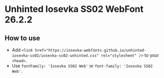 # Unhinted Iosevka SS02 WebFont 26.2.2

## How to use

- Add `<link href="https://iosevka-webfonts.github.io/unhinted-iosevka-ss02/iosevka-ss02-unhinted.css" rel="stylesheet" />` to your `<head>`.
- Use `fontFamily: 'Iosevka SS02 Web'` or `font-family: 'Iosevka SS02 Web'`.
